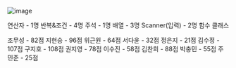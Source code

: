 ![image](https://github.com/luciferwwtd/luciferwwtd.github.com/assets/116432517/f1c831c7-c25e-4bd6-9a85-03b025a8aca5)




연산자 - 1명
반복&조건 - 4명
주석 - 1명
배열 - 3명
Scanner(입력) - 2명
함수
클래스

조무성 - 82점
지현승 - 96점
위근원 - 64점
서다윤 - 32점
정은지 - 21점
김수정 - 107점
구지호 - 108점
권지영 - 78점
이수진 - 58점
김찬희 - 88점
박충민 - 55점
주민준 - 25점
